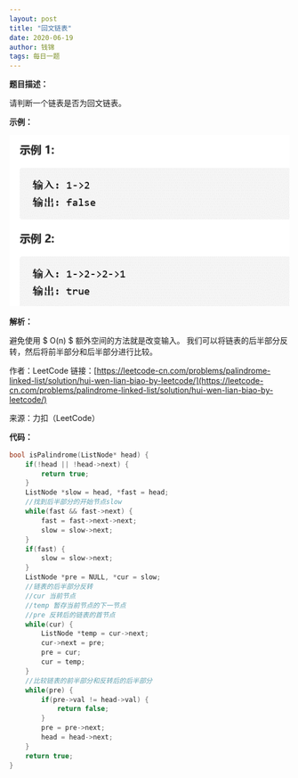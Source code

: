 ```yaml
---
layout: post
title: "回文链表"
date: 2020-06-19
author: 钱锦
tags: 每日一题
---
```


**题目描述：**

请判断一个链表是否为回文链表。

**示例：**

![示例](/assets/img/20200619_01.png "示例")

**解析：**

避免使用 $ O(n) $ 额外空间的方法就是改变输入。
我们可以将链表的后半部分反转，然后将前半部分和后半部分进行比较。

作者：LeetCode
链接：[https://leetcode-cn.com/problems/palindrome-linked-list/solution/hui-wen-lian-biao-by-leetcode/](https://leetcode-cn.com/problems/palindrome-linked-list/solution/hui-wen-lian-biao-by-leetcode/)

来源：力扣（LeetCode）

**代码：**
```cpp
bool isPalindrome(ListNode* head) {
    if(!head || !head->next) {
        return true;
    }
    ListNode *slow = head, *fast = head;
    //找到后半部分的开始节点slow
    while(fast && fast->next) {
        fast = fast->next->next;
        slow = slow->next;
    }
    if(fast) {
        slow = slow->next;
    }
    ListNode *pre = NULL, *cur = slow;
    //链表的后半部分反转
    //cur 当前节点
    //temp 暂存当前节点的下一节点
    //pre 反转后的链表的首节点
    while(cur) {
        ListNode *temp = cur->next;
        cur->next = pre;
        pre = cur;
        cur = temp;
    }
    //比较链表的前半部分和反转后的后半部分
    while(pre) {
        if(pre->val != head->val) {
            return false;
        }
        pre = pre->next;
        head = head->next;
    }
    return true;
}
```
